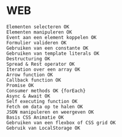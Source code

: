 # WEB

    Elementen selecteren OK
    Elementen manipuleren OK
    Event aan een element koppelen OK
    Formulier valideren OK
    Gebruiken van een constante OK
    Gebruiken van template literals OK
    Destructuring OK
    Spread & Rest operator OK
    Iteration over een array OK
    Arrow function OK
    Callback function OK
    Promise OK
    Consumer methods OK {forEach}
    Async & Await OK
    Self executing function OK
    Fetch om data op te halen OK
    JSON manipuleren en weergeven OK
    Basis CSS Animatie OK
    Gebruiken van een flexbox of CSS grid OK
    Gebruik van LocalStorage OK
